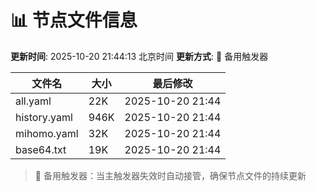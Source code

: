 # 📊 节点文件信息

**更新时间**: 2025-10-20 21:44:13 北京时间
**更新方式**: 🔄 备用触发器

| 文件名 | 大小 | 最后修改 |
|--------|------|----------|
| all.yaml | 22K | 2025-10-20 21:44 |
| history.yaml | 946K | 2025-10-20 21:44 |
| mihomo.yaml | 32K | 2025-10-20 21:44 |
| base64.txt | 19K | 2025-10-20 21:44 |

> 🔄 备用触发器：当主触发器失效时自动接管，确保节点文件的持续更新
